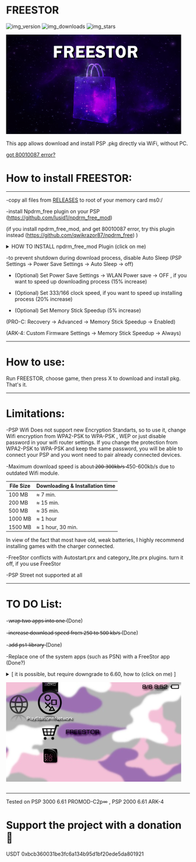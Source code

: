 # FREESTOR 

![img_version]   ![img_downloads]   ![img_stars]


![img_photo]



This app allows download and install PSP .pkg directly via WiFi, without PC. 

[got 80010087 error?](https://raw.githubusercontent.com/GorGylka/FREESTOR/main/fix.jpg)

# How to install FREESTOR:
___________________________
-copy all files from [RELEASES](https://github.com/GorGylka/FREESTOR/releases) to root of your memory card ms0:/

-install Npdrm_free plugin on your PSP (https://github.com/lusid1/npdrm_free_mod)

(if you install npdrm_free_mod, and get 80010087 error, try this plugin instead (https://github.com/qwikrazor87/npdrm_free) )

<details>
  <summary>HOW TO INSTALL npdrm_free_mod Plugin (click on me)</summary>
  
  -If you have PSP 1000/2000/3000 or P͟S͟P͟ G͟O͟ W͟͟͟I͟͟͟T͟͟͟H͟͟͟ M͟e͟m͟o͟r͟y͟ C͟a͟r͟d͟
  
     -Place npdrm_free_mod.prx in ms0:/seplugins folder
  
     -Add line (without quotes) "ms0:/seplugins/npdrm_free_mod.prx 1" to ms0:/seplugins/vsh.txt AND ms0:/seplugins/game.txt
  
     -Reboot your PSP
  
  -If you have PSP Go WITHOUT memory card use this plugin instead ----> [npdrm_free](https://github.com/qwikrazor87/npdrm_free)
  
     -Place npdrm_free.prx in ef0:/seplugins folder
  
     -Add line (without quotes) "ef0:/seplugins/npdrm_free.prx 1" to ef0:/seplugins/vsh.txt AND ef0:/seplugins/game.txt
  
     -Reboot your PSP

 -Only for PSP go owners, to make PS1 games work (thanks to RazorStrike)
 
      -Download Popsloader (Google it)
      
      -The zip has SEPLUGINS folder, with POPS.txt and POPSLOADER inside. Copy POPSLOADER folder into ef0:/seplugins/
      
      -Edit the ef0:/seplugins/POPS.txt, add lines 
      
      ef0:/seplugins/popsloader/popsloader.prx 1
      ef0:/seplugins/popsloader/cdda_enabler.prx 1
      
      -Restart the console
      
      -Start the PS1 game holding R. It should open a menu with all Popsloader firmwares, 
      you can choose 1 and it will apply and start the game.
      After that you won't need to do that again, unless the game isn't compatible with the selected firmware,
      but can be changes the same way by holding R when starting the game.
      
      

  
</details>

-to prevent shutdown during download process, disable Auto Sleep (PSP Settings -> Power Save Settings -> Auto Sleep -> off)

- (Optional) Set Power Save Settings -> WLAN Power save -> OFF , if you want to speed up downloading process (15% increase)

- (Optional) Set 333/166 clock speed, if you want to speed up installing process (20% increase)

- (Optional) Set Memory Stick Speedup  (5% increase)
  
  
(PRO-C: Recovery -> Advanced -> Memory Stick Speedup -> Enabled)


(ARK-4: Custom Firmware Settings ->  Memory Stick Speedup  -> Always)
___________________________
# How to use:

Run FREESTOR, choose game, then press X to download and install pkg. That's it.
___________________________
# Limitations:

-PSP Wifi Does not support new Encryption Standarts, so to use it, change Wifi encryption from WPA2-PSK to WPA-PSK , WEP or just disable password in your wifi router settings. If you change the protection from WPA2-PSK to WPA-PSK and keep the same password, you will be able to connect your PSP and you wont need to pair already connected devices.

-Maximum download speed is about ̶2̶0̶0̶-̶3̶0̶0̶k̶b̶/̶s̶  450-600kb/s due to outdated Wifi module. 

| File Size | Downloading & Installation time |
| --- | --- |
| 100 MB | ≈ 7 min. |
| 200 MB | ≈ 15 min. |
| 500 MB | ≈ 35 min. |
| 1000 MB | ≈ 1 hour |
| 1500 MB | ≈ 1 hour, 30 min. |

 In view of the fact that most have old, weak batteries, I highly recommend installing games with the charger connected.

-FreeStor conflicts with Autostart.prx and category_lite.prx plugins. turn it off, if you use FreeStor

-PSP Street not supported at all

___________________________
# TO DO List:

-w̶r̶a̶p̶ ̶t̶w̶o̶ ̶a̶p̶p̶s̶ ̶i̶n̶t̶o̶ ̶o̶n̶e̶  (Done)

-i̶n̶c̶r̶e̶a̶s̶e̶ ̶d̶o̶w̶n̶l̶o̶a̶d̶ ̶s̶p̶e̶e̶d̶ ̶f̶r̶o̶m̶ ̶2̶5̶0̶ ̶t̶o̶ ̶5̶0̶0̶ ̶k̶b̶/̶s̶ (Done)

-a̶d̶d̶ ̶p̶s̶1̶ ̶l̶i̶b̶r̶a̶r̶y̶  (Done)

-Replace one of the system apps (such as PSN) with a FreeStor app (Done?)

<details>
  <summary> [ it is possible, but require  downgrade to 6.60, how to (click on me) ] 
  
  ![pic_0010]
  
  </summary> 
  
    -Downgrade PSP to 6.60
 
    -Install any CFW (ark-4, Pro-C, e.t.c.)
  
    -Install XMB_Icon_Manager Plugin
  
    -Edit lines in xmbim_config.txt
  
    SIGN_UP = "FREESTOR"
  
    SIGN_UP_MODE = "game"
  
    SIGN_UP_FILE = "ms0:/PSP/GAME/FREESTOR/EBOOT.PBP"

    PLAYSTATION_STORE = "FREESTOR"
  
    PLAYSTATION_STORE_MODE = "game"
  
    PLAYSTATION_STORE_FILE = "ms0:/PSP/GAME/FREESTOR/EBOOT.PBP"

    INFORMATION_BOARD = "FREESTOR"
  
    INFORMATION_BOARD_MODE = "game"
  
    INFORMATION_BOARD_FILE = "ms0:/PSP/GAME/FREESTOR/EBOOT.PBP"
  
  </details>
  
___________________________
Tested on PSP 3000 6.61 PROMOD-C2p∞ , PSP 2000 6.61 ARK-4

# Support the project with a donation 🤏

USDT  0xbcb360031be3fc6a134b95d1bf20ede5da801921 


[img_downloads]: https://img.shields.io/github/downloads/GorGylka/FREESTOR/total.svg?color=red&style=for-the-badge&maxAge=3600
[img_stars]: https://img.shields.io/github/stars/gorgylka/freestor?color=red&style=for-the-badge&maxAge=3600
[img_version]: https://img.shields.io/github/v/release/gorgylka/freestor?color=red&label=latest%20release&style=for-the-badge
[img_photo]: https://github.com/GorGylka/FREESTOR/blob/main/logo1.png
[pic_0010]: https://github.com/GorGylka/FREESTOR/blob/main/pic_0010.jpg
